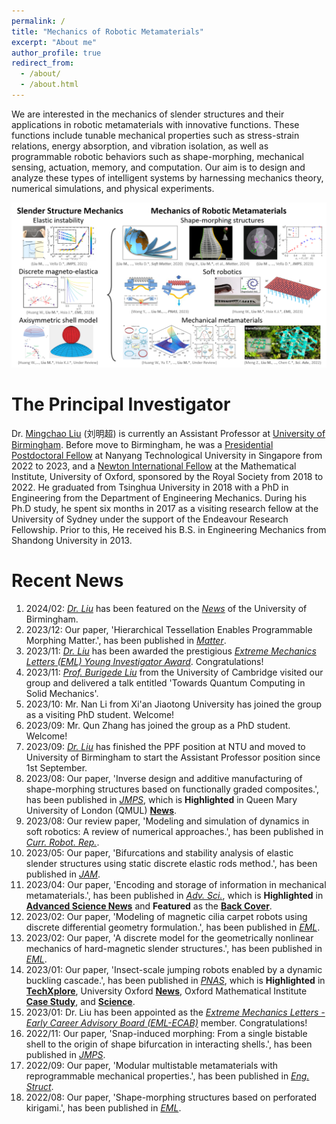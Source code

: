 ```yaml
---
permalink: /
title: "Mechanics of Robotic Metamaterials"
excerpt: "About me"
author_profile: true
redirect_from: 
  - /about/
  - /about.html
---
```


We are interested in the mechanics of slender structures and their applications in robotic metamaterials with innovative functions. These functions include tunable mechanical properties such as stress-strain relations, energy absorption, and vibration isolation, as well as programmable robotic behaviors such as shape-morphing, mechanical sensing, actuation, memory, and computation. Our aim is to design and analyze these types of intelligent systems by harnessing mechanics theory, numerical simulations, and physical experiments.

![Research Summary](/figures/ResearchSummary_2401.png "Research Summary")

The Principal Investigator
======
Dr. [Mingchao Liu](https://www.birmingham.ac.uk/schools/engineering/mechanical-engineering/people/profile.aspx?ReferenceId=205089) (刘明超) is currently an Assistant Professor at [University of Birmingham](https://intranet.birmingham.ac.uk/index.aspx). Before move to Birmingham, he was a [Presidential Postdoctoral Fellow](https://www.ntu.edu.sg/research/research-careers/presidential-postdoctoral-fellowship-(ppf)) at Nanyang Technological University in Singapore from 2022 to 2023, and a [Newton International Fellow](https://royalsociety.org/grants-schemes-awards/grants/newton-international/) at the Mathematical Institute, University of Oxford, sponsored by the Royal Society from 2018 to 2022. He graduated from Tsinghua University in 2018 with a PhD in Engineering from the Department of Engineering Mechanics. During his Ph.D study, he spent six months in 2017 as a visiting research fellow at the University of Sydney under the support of the Endeavour Research Fellowship. Prior to this, He received his B.S. in Engineering Mechanics from Shandong University in 2013.

Recent News
======
1. 2024/02: [*Dr. Liu*](https://www.birmingham.ac.uk/schools/engineering/mechanical-engineering/people/profile.aspx?ReferenceId=205089&Name=dr-mingchao-liu) has been featured on the [*News*](https://www.birmingham.ac.uk/news/2024/birmingham-academic-honoured-with-extreme-mechanics-letters-young-investigator-award) of the University of Birmingham.
1. 2023/12: Our paper, 'Hierarchical Tessellation Enables Programmable Morphing Matter.', has been published in [*Matter*](https://authors.elsevier.com/c/1iBCZ9Cyxd31hR).
1. 2023/11: [*Dr. Liu*](https://www.birmingham.ac.uk/schools/engineering/mechanical-engineering/people/profile.aspx?ReferenceId=205089&Name=dr-mingchao-liu) has been awarded the prestigious [*Extreme Mechanics Letters (EML) Young Investigator Award*](https://imechanica.org/node/26993). Congratulations!
1. 2023/11: [*Prof. Burigede Liu*](http://www.eng.cam.ac.uk/profiles/bl377) from the University of Cambridge visited our group and delivered a talk entitled 'Towards Quantum Computing in Solid Mechanics'.
1. 2023/10: Mr. Nan Li from Xi'an Jiaotong University has joined the group as a visiting PhD student. Welcome!
1. 2023/09: Mr. Qun Zhang has joined the group as a PhD student. Welcome!
1. 2023/09: [*Dr. Liu*](https://www.birmingham.ac.uk/schools/engineering/mechanical-engineering/people/profile.aspx?ReferenceId=205089&Name=dr-mingchao-liu) has finished the PPF position at NTU and moved to University of Birmingham to start the Assistant Professor position since 1st September.
1. 2023/08: Our paper, 'Inverse design and additive manufacturing of shape-morphing structures based on functionally graded composites.', has been published in [*JMPS*](https://www.sciencedirect.com/science/article/pii/S0022509623001862), which is **Highlighted** in Queen Mary University of London (QMUL) [**News**](https://www.sems.qmul.ac.uk/news/6484/researchers-create-multifunctional-shape-morphing-composite-materials-inspired-by-kirigami).
1. 2023/08: Our review paper, 'Modeling and simulation of dynamics in soft robotics: A review of numerical approaches.', has been published in [*Curr. Robot. Rep.*](https://doi.org/10.1007/s43154-023-00105-z).
1. 2023/05: Our paper, 'Bifurcations and stability analysis of elastic slender structures using static discrete elastic rods method.', has been published in [*JAM*](https://doi.org/10.1115/1.4062533).
1. 2023/04: Our paper, 'Encoding and storage of information in mechanical metamaterials.', has been published in [*Adv. Sci.*](https://doi.org/10.1002/advs.202301581), which is **Highlighted** in [**Advanced Science News**](https://www.advancedsciencenews.com/storing-unhackable-data-in-metamaterials/) and **Featured** as the [**Back Cover**](https://doi.org/10.1002/advs.202370133).
1. 2023/02: Our paper, 'Modeling of magnetic cilia carpet robots using discrete differential geometry formulation.', has been published in [*EML*](https://doi.org/10.1016/j.eml.2023.101967).
1. 2023/02: Our paper, 'A discrete model for the geometrically nonlinear mechanics of hard-magnetic slender structures.', has been published in [*EML*](https://doi.org/10.1016/j.eml.2023.101977).
1. 2023/01: Our paper, 'Insect-scale jumping robots enabled by a dynamic buckling cascade.', has been published in [*PNAS*](https://doi.org/10.1073/pnas.2210651120), which is **Highlighted** in [**TechXplore**](https://techxplore.com/news/2023-01-click-beetle-inspired-robots-elastic-energy.html), University Oxford [**News**](https://www.ox.ac.uk/news/2023-01-24-leaping-beetles-inspire-new-miniature-jumping-robots-0), Oxford Mathematical Institute [**Case Study**](https://www.maths.ox.ac.uk/node/62536), and [**Science**](https://www.science.org/doi/10.1126/science.adh2294).
1. 2023/01: Dr. Liu has been appointed as the [*Extreme Mechanics Letters - Early Career Advisory Board (EML-ECAB)*](https://imechanica.org/node/26465) member. Congratulations!
1. 2022/11: Our paper, 'Snap-induced morphing: From a single bistable shell to the origin of shape bifurcation in interacting shells.', has been published in [*JMPS*](https://doi.org/10.1016/j.jmps.2022.105116).
1. 2022/09: Our paper, 'Modular multistable metamaterials with reprogrammable mechanical properties.', has been published in [*Eng. Struct*](https://doi.org/10.1016/j.engstruct.2022.114976). 
1. 2022/08: Our paper, 'Shape-morphing structures based on perforated kirigami.', has been published in [*EML*](https://doi.org/10.1016/j.eml.2022.101857). 
